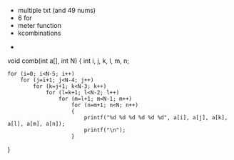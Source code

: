 * multiple txt (and 49 nums)
* 6 for
* meter function
* kcombinations
* ```c
void comb(int a[], int N)
{
    int i, j, k, l, m, n;
    
    for (i=0; i<N-5; i++)
        for (j=i+1; j<N-4; j++)
            for (k=j+1; k<N-3; k++)
                for (l=k+1; l<N-2; l++)
                    for (m=l+1; m<N-1; m++)
                        for (n=m+1; n<N; n++)
                        {
                            printf("%d %d %d %d %d %d", a[i], a[j], a[k], a[l], a[m], a[n]);
                            printf("\n");
                        }
}
```